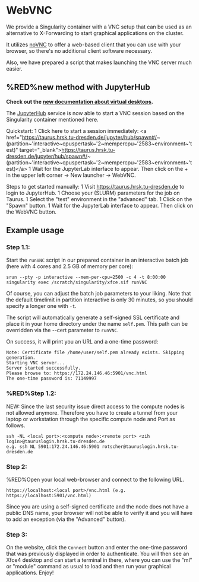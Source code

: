 # WebVNC

We provide a Singularity container with a VNC setup that can be used as
an alternative to X-Forwarding to start graphical applications on the
cluster.

It utilizes [noVNC](https://novnc.com) to offer a web-based client that
you can use with your browser, so there's no additional client software
necessary.

Also, we have prepared a script that makes launching the VNC server much
easier.

## %RED%new<span class="twiki-macro ENDCOLOR"></span> method with JupyterHub

**Check out the [new documentation about virtual
desktops](Compendium.VirtualDesktops).**

The [JupyterHub](Compendium.JupyterHub) service is now able to start a
VNC session based on the Singularity container mentioned here.

Quickstart: 1 Click here to start a session immediately: \<a
href="<https://taurus.hrsk.tu-dresden.de/jupyter/hub/spawn#/>\~(partition\~'interactive\~cpuspertask\~'2\~mempercpu\~'2583\~environment\~'test)"
target="\_blank"><https://taurus.hrsk.tu-dresden.de/jupyter/hub/spawn#/>\~(partition\~'interactive\~cpuspertask\~'2\~mempercpu\~'2583\~environment\~'test)\</a>
1 Wait for the JupyterLab interface to appear. Then click on the + in
the upper left corner -> New launcher -> WebVNC.

Steps to get started manually: 1 Visit
<https://taurus.hrsk.tu-dresden.de> to login to JupyterHub. 1 Choose
your (SLURM) parameters for the job on Taurus. 1 Select the "test"
environment in the "advanced" tab. 1 Click on the "Spawn" button. 1 Wait
for the JupyterLab interface to appear. Then click on the WebVNC button.

## Example usage

### Step 1<span class="twiki-macro RED"></span>.1<span class="twiki-macro ENDCOLOR"></span>:

Start the `runVNC` script in our prepared container in an interactive
batch job (here with 4 cores and 2.5 GB of memory per core):

    srun --pty -p interactive --mem-per-cpu=2500 -c 4 -t 8:00:00 singularity exec /scratch/singularity/xfce.sif runVNC

Of course, you can adjust the batch job parameters to your liking. Note
that the default timelimit in partition interactive is only 30 minutes,
so you should specify a longer one with `-t`.

The script will automatically generate a self-signed SSL certificate and
place it in your home directory under the name `self.pem`. This path can
be overridden via the --cert parameter to `runVNC`.

On success, it will print you an URL and a one-time password:

    Note: Certificate file /home/user/self.pem already exists. Skipping generation.
    Starting VNC server...
    Server started successfully.
    Please browse to: https://172.24.146.46:5901/vnc.html
    The one-time password is: 71149997

### %RED%Step 1.2:<span class="twiki-macro ENDCOLOR"></span>

<span class="twiki-macro RED"></span> NEW: Since the last security issue
direct access to the compute nodes is not allowed anymore. Therefore you
have to create a tunnel from your laptop or workstation through the
specific compute node and Port as follows.

    ssh -NL <local port>:<compute node>:<remote port> <zih login>@tauruslogin.hrsk.tu-dresden.de
    e.g. ssh NL 5901:172.24.146.46:5901 rotscher@tauruslogin.hrsk.tu-dresden.de

<span class="twiki-macro ENDCOLOR"></span>

### Step 2:

%RED%Open your local web-browser and connect to the following URL.

    https://localhost:<local port>/vnc.html (e.g. https://localhost:5901/vnc.html)

<span class="twiki-macro ENDCOLOR"></span>

<span class="twiki-macro BLACK"></span> Since you are using a
self-signed certificate and the node does not have a public DNS name,
your browser will not be able to verify it and you will have to add an
exception (via the "Advanced" button).<span
class="twiki-macro ENDCOLOR"></span>

### Step 3:

On the website, click the `Connect` button and enter the one-time
password that was previously displayed in order to authenticate. You
will then see an Xfce4 desktop and can start a terminal in there, where
you can use the "ml" or "module" command as usual to load and then run
your graphical applications. Enjoy!

